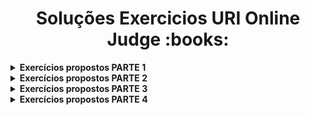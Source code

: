 <h1 align="center">Soluções Exercicios URI Online Judge :books:</h1>



<details>
    <summary><strong>Exercícios propostos PARTE 1</strong></summary>
    <br />
    <div align="left">
        <!-- Estrutura Sequencial -->
        <table border=1>
            <tr>
                <th>Sequencia</th>
                <th>Numero Desafio</th>
				<th>Descrição</th>
                <th>Solução</th>
                <th>Status</th>
            </tr>
            <tr>
                <td align="center">1</td>
                <td align="center">1001</td>
				<td>Extremamente Básico</td>
                <td><a href="https://github.com/pauloloedu/Estudos/blob/main/C_Sharp/Udemy/Exercicios_URI_Online_Judge/Exercicios_%20propostos_PARTE_1/1001/Program.cs">Código</a></td>
                <td align="center">✔️</td>
            </tr>
            <tr>
                <td align="center">2</td>
                <td align="center">1002</td>
				<td>Área do Círculo</td>
                <td><a href="https://github.com/pauloloedu/Estudos/blob/main/C_Sharp/Udemy/Exercicios_URI_Online_Judge/Exercicios_%20propostos_PARTE_1/1002/Program.cs">Código</a></td>
                <td align="center">✔️</td>
            </tr>
            <tr>
                <td align="center">3</td>
                <td align="center">1003</td>
				<td>Soma Simples</td>
                <td><a href="https://github.com/pauloloedu/Estudos/blob/main/C_Sharp/Udemy/Exercicios_URI_Online_Judge/Exercicios_%20propostos_PARTE_1/1003/Program.cs">Código</a></td>
                <td align="center">✔️</td>
            </tr>
           	<tr>
                <td align="center">4</td>
                <td align="center">1004</td>
				<td>Produto Simples</td>
                <td><a href="https://github.com/pauloloedu/Estudos/blob/main/C_Sharp/Udemy/Exercicios_URI_Online_Judge/Exercicios_%20propostos_PARTE_1/1004/Program.cs">Código</a></td>
                <td align="center">✔️</td>
            </tr>
			<tr>
                <td align="center">5</td>
                <td align="center">1005</td>
				<td>Média 1</td>
                <td><a href="https://github.com/pauloloedu/Estudos/blob/main/C_Sharp/Udemy/Exercicios_URI_Online_Judge/Exercicios_%20propostos_PARTE_1/1005/Program.cs">Código</a></td>
                <td align="center">✔️</td>
            </tr>
			<tr>
                <td align="center">6</td>
                <td align="center">1006</td>
				<td>Média 2</td>
                <td><a href="https://github.com/pauloloedu/Estudos/blob/main/C_Sharp/Udemy/Exercicios_URI_Online_Judge/Exercicios_%20propostos_PARTE_1/1006/Program.cs">Código</a></td>
                <td align="center">✔️</td>
            </tr>
            <tr>
                <td align="center">7</td>
                <td align="center">1007</td>
				<td>Diferença</td>
                <td><a href="https://github.com/pauloloedu/Estudos/blob/main/C_Sharp/Udemy/Exercicios_URI_Online_Judge/Exercicios_%20propostos_PARTE_1/1007/Program.cs">Código</a></td>
                <td align="center">✔️</td>
            </tr>
            <tr>
                <td align="center">8</td>
                <td align="center">1008</td>
				<td>Salário</td>
                <td><a href="https://github.com/pauloloedu/Estudos/blob/main/C_Sharp/Udemy/Exercicios_URI_Online_Judge/Exercicios_%20propostos_PARTE_1/1008/Program.cs">Código</a></td>
                <td align="center">✔️</td>
            </tr>
            <tr>
                <td align="center">9</td>
                <td align="center">1010</td>
				<td>Cálculo Simples</td>
                <td><a href="https://github.com/pauloloedu/Estudos/blob/main/C_Sharp/Udemy/Exercicios_URI_Online_Judge/Exercicios_%20propostos_PARTE_1/1010/Program.cs">Código</a></td>
                <td align="center">✔️</td>
            </tr>
            <tr>
                <td align="center">10</td>
                <td align="center">1014</td>
				<td>consumo</td>
                <td><a href="https://github.com/pauloloedu/Estudos/blob/main/C_Sharp/Udemy/Exercicios_URI_Online_Judge/Exercicios_%20propostos_PARTE_1/1014/Program.cs">Código</a></td>
                <td align="center">✔️</td>
            </tr>
            <tr>
                <td align="center">11</td>
                <td align="center">1016</td>
				<td>Distância</td>
                <td><a href="https://github.com/pauloloedu/Estudos/blob/main/C_Sharp/Udemy/Exercicios_URI_Online_Judge/Exercicios_%20propostos_PARTE_1/1016/Program.cs">Código</a></td>
                <td align="center">✔️</td>
            </tr>
            <tr>
                <td align="center">12</td>
                <td align="center">1017</td>
				<td>Gasto de Combustível</td>
                <td><a href="https://github.com/pauloloedu/Estudos/blob/main/C_Sharp/Udemy/Exercicios_URI_Online_Judge/Exercicios_%20propostos_PARTE_1/1017/Program.cs">Código</a></td>
                <td align="center">✔️</td>
            </tr>
        </table>
    </div>
</details>

<details>
    <summary><strong>Exercícios propostos PARTE 2</strong></summary>
	<br>
    <div align="left">
        <table border=1>
            <tr>
                <th>Sequencia</th>
                <th>Numero Desafio</th>
				<th>Descrição</th>
                <th>Solução</th>
                <th>Status</th>
            </tr>
            <tr>
                <td align="center">1</td>
                <td align="center">1009</td>
				<td>Extremamente Básico</td>
                <td><a href="link exercicio">Código</a></td>
                <td align="center">✔️</td>
            </tr>
            <tr>
                <td align="center">2</td>
                <td align="center">1011</td>
				<td>Área do Círculo</td>
                <td><a href="link exercicio">Código</a></td>
                <td align="center">✔️</td>
            </tr>
            <tr>
                <td align="center">3</td>
                <td align="center">1012</td>
				<td>Soma Simples</td>
                <td><a href="link exercicio">Código</a></td>
                <td align="center">✔️</td>
            </tr>
           	<tr>
                <td align="center">4</td>
                <td align="center">1013</td>
				<td>Produto Simples</td>
                <td><a href="link exercicio">Código</a></td>
                <td align="center">✔️</td>
            </tr>
			<tr>
                <td align="center">5</td>
                <td align="center">1015</td>
				<td>Média 1</td>
                <td><a href="link exercicio">Código</a></td>
                <td align="center">✔️</td>
            </tr>
        </table>
    </div>			
</details>

<details>
    <summary><strong>Exercícios propostos PARTE 3</strong></summary>
	<br>
</details>

<details>
    <summary><strong>Exercícios propostos PARTE 4</strong></summary>
	<br>
</details>


